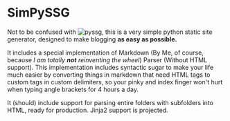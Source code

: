 # SimPySSG

Not to be confused with ![pyssg](https://github.com/luevano/pyssg), this is a very simple python static site generator, designed to make blogging **as easy as possible.**

It includes a special implementation of Markdown (By Me, of course, because *I am totally **not** reinventing the wheel*) Parser (Without HTML support). This implementation includes syntactic sugar to make your life much easier by converting things in markdown that need HTML tags to custom tags in custom delimiters, so your pinky and index finger won't hurt when typing angle brackets for 4 hours a day.

It (should) include support for parsing entire folders with subfolders into HTML, ready for production.
Jinja2 support is projected.
